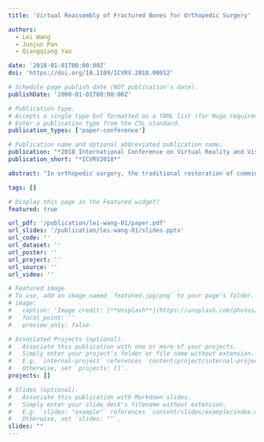```yaml
---
title: 'Virtual Reassembly of Fractured Bones for Orthopedic Surgery'

authors:
  - Lei Wang
  - Junjun Pan
  - Qiangqiang Yao

date: '2018-01-01T00:00:00Z'
doi: 'https://doi.org/10.1109/ICVRV.2018.00012'

# Schedule page publish date (NOT publication's date).
publishDate: '2000-01-01T00:00:00Z'

# Publication type.
# Accepts a single type but formatted as a YAML list (for Hugo requirements).
# Enter a publication type from the CSL standard.
publication_types: ['paper-conference']

# Publication name and optional abbreviated publication name.
publication: "*2018 International Conference on Virtual Reality and Visualization*"
publication_short: "*ICVRV2018*"

abstract: "In orthopedic surgery, the traditional restoration of comminuted fracture basically relies on surgeon's manual work, which is usually intricate and error-prone. If fractured bones are poorly reassembled, the patient may suffer from more exposure to radiation and longer recovery time. More severely, some operation mistakes can cause sequela, such as joint dysfunction and infection. Therefore, orthopedic surgeons urgently need an intelligent assistance solution to improve the accuracy and reliability of fractured bones reassembly in procedure. This paper presents an automatic pipeline for virtual reassembly of fractured bones which are broken into pieces. It uses an intact bone as a template. We first reconstruct the 3D fractured bone from CT data using MIMICS. Then we analyze the shape structure of bone model through extracting key feature points and comparing descriptors. Finally, we search the correspondence between the fragments and template. The aligning is performed to ensure the fragments can join together. Compared with some semi-automatic reassembly methods for archaeological artifacts and forensic evidences, ours is fully automatic without human interactions and specialized to medical purposes. It can help orthopedic surgeons to make correct decisions in fractured bones reassembly."

tags: []

# Display this page in the Featured widget?
featured: true

url_pdf: '/publication/lei-wang-01/paper.pdf'
url_slides: '/publication/lei-wang-01/slides.pptx'
url_code: ''
url_dataset: ''
url_poster: ''
url_project: ''
url_source: ''
url_video: ''

# Featured image
# To use, add an image named `featured.jpg/png` to your page's folder.
# image:
#   caption: 'Image credit: [**Unsplash**](https://unsplash.com/photos/pLCdAaMFLTE)'
#   focal_point: ''
#   preview_only: false

# Associated Projects (optional).
#   Associate this publication with one or more of your projects.
#   Simply enter your project's folder or file name without extension.
#   E.g. `internal-project` references `content/project/internal-project/index.md`.
#   Otherwise, set `projects: []`.
projects: []

# Slides (optional).
#   Associate this publication with Markdown slides.
#   Simply enter your slide deck's filename without extension.
#   E.g. `slides: "example"` references `content/slides/example/index.md`.
#   Otherwise, set `slides: ""`.
slides: ""
---
```

